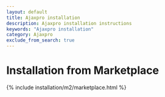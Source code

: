 ```yaml
---
layout: default
title: Ajaxpro installation
description: Ajaxpro installation instructions
keywords: "Ajaxpro installation"
category: Ajaxpro
exclude_from_search: true
---
```


# Installation from Marketplace

{% include installation/m2/marketplace.html %}

